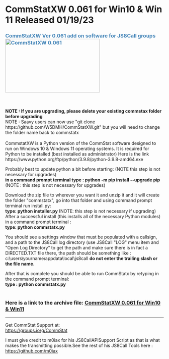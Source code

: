 # CommStatXW 0.061 for Win10 & Win 11 Released 01/19/23
<h3 style="color: #4485b8;">CommStatXW Ver 0.061 add on software for JS8Call groups&nbsp;&nbsp;<img src="https://github.com/W5DMH/CommStatXR/blob/main/CommStatXBeta.png?raw=true" alt="CommStatXW 0.061" width="300" height="170" /></h3>
<br><br>
<b>NOTE : If you are upgrading, please delete your existing commstax folder before upgrading</b> <br>
NOTE : Saavy users can now use "git clone https://github.com/W5DMH/CommStatXW.git" but you will need to change the folder name back to commstatx
<br><br>
CommstatXW is a Python version of the CommStat software designed to run on Windows 10 & Windows 11 operating systems. 
It is required for Python to be installed (best installed as administrator) 
Here is the link https://www.python.org/ftp/python/3.9.8/python-3.9.8-amd64.exe

Probably best to update python a bit before starting: (NOTE this step is not necessary for upgrades)<br>
<b>in a command prompt terminal type : python -m pip install --upgrade pip </b> (NOTE : this step is not necessary for upgrades)<br>

Download the zip file to wherever you want it and unzip it and it will create the folder "commstatx", go into that folder and using command prompt terminal run install.py: <br>
<b>type: python installer.py </b>(NOTE: this step is not necessary if upgrading)<br>
After a successful install (this installs all of the necessary Python modules) in a command prompt terminal : <br>
<b>type: python commstatx.py</b>    

You should see a settings window that must be populated with a callsign, and a path to the 
JS8Call log directory (use JS8Call "LOG" menu item and "Open Log Directory" to get the path and
make sure there is in fact a DIRECTED.TXT file there, the path should be something like : 
c:\users\yourname\appdata\local\js8call <b>do not enter the trailing slash or the file name.</b> 

After that is complete you should be able to run CommStatx by retyping in the command prompt terminal:<br>
<b> type : python commstatx.py </b>
<br>
<BR>

 
<h3>Here is a link to the archive file:&nbsp;<a href="https://github.com/W5DMH/CommStatXW/raw/main/commstatx.zip" target="_blank" rel="noopener">CommStatXW 0.061 for Win10 & Win11 </a></h3>
<hr />

Get CommStat Support at: <br>
https://groups.io/g/CommStat

I must give credit to m0iax for his JS8CallAPISupport Script as that is what makes the transmitting possible.See the rest of his JS8Call Tools here : https://github.com/m0iax
<br>

